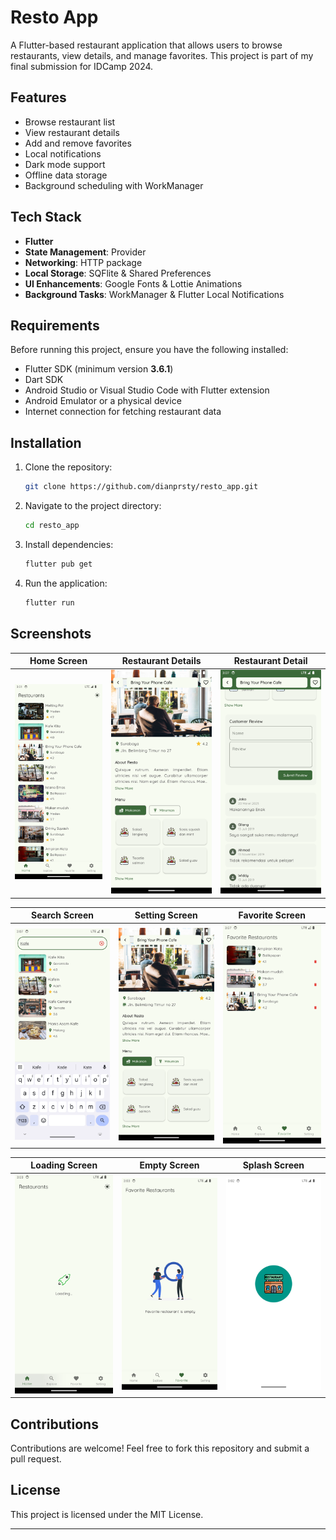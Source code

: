 # Resto App

A Flutter-based restaurant application that allows users to browse restaurants, view details, and manage favorites. This project is part of my final submission for IDCamp 2024.

## Features

- Browse restaurant list
- View restaurant details
- Add and remove favorites
- Local notifications
- Dark mode support
- Offline data storage
- Background scheduling with WorkManager

## Tech Stack

- **Flutter**
- **State Management**: Provider
- **Networking**: HTTP package
- **Local Storage**: SQFlite & Shared Preferences
- **UI Enhancements**: Google Fonts & Lottie Animations
- **Background Tasks**: WorkManager & Flutter Local Notifications

## Requirements

Before running this project, ensure you have the following installed:

- Flutter SDK (minimum version **3.6.1**)
- Dart SDK
- Android Studio or Visual Studio Code with Flutter extension
- Android Emulator or a physical device
- Internet connection for fetching restaurant data

## Installation

1. Clone the repository:
   ```sh
   git clone https://github.com/dianprsty/resto_app.git
   ```
2. Navigate to the project directory:
   ```sh
   cd resto_app
   ```
3. Install dependencies:
   ```sh
   flutter pub get
   ```
4. Run the application:
   ```sh
   flutter run
   ```

## Screenshots

| Home Screen                                | Restaurant Details                       | Restaurant Detail                         |
| ------------------------------------------ | ---------------------------------------- | ----------------------------------------- |
| ![Home Screen](assets/screenshot/home.png) | ![Details](assets/screenshot/detail.png) | ![Details](assets/screenshot/detail2.png) |

| Search Screen                                  | Setting Screen                           | Favorite Screen                                    |
| ---------------------------------------------- | ---------------------------------------- | -------------------------------------------------- |
| ![Search Screen](assets/screenshot/search.png) | ![Setting](assets/screenshot/detail.png) | ![Favorite Screen](assets/screenshot/favorite.png) |

| Loading Screen                                | Empty Screen                            | Splash Screen                            |
| --------------------------------------------- | --------------------------------------- | ---------------------------------------- |
| ![Home Screen](assets/screenshot/loading.png) | ![Details](assets/screenshot/empty.png) | ![Details](assets/screenshot/splash.png) |

## Contributions

Contributions are welcome! Feel free to fork this repository and submit a pull request.

## License

This project is licensed under the MIT License.

---
